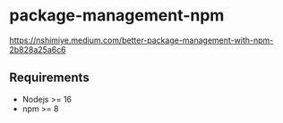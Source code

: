 # package-management-npm

https://nshimiye.medium.com/better-package-management-with-npm-2b828a25a6c6

## Requirements

- Nodejs >= 16
- npm >= 8

